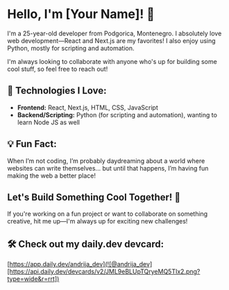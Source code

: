 # Hello, I'm [Your Name]! 👋

I'm a 25-year-old developer from Podgorica, Montenegro. I absolutely love web development—React and Next.js are my favorites! I also enjoy using Python, mostly for scripting and automation. 

I'm always looking to collaborate with anyone who's up for building some cool stuff, so feel free to reach out!

## 🔧 Technologies I Love:
- **Frontend:** React, Next.js, HTML, CSS, JavaScript
- **Backend/Scripting:** Python (for scripting and automation), wanting to learn Node JS as well
  
## 💡 Fun Fact:
When I’m not coding, I’m probably daydreaming about a world where websites can write themselves... but until that happens, I’m having fun making the web a better place!

## Let's Build Something Cool Together! 🤝
If you're working on a fun project or want to collaborate on something creative, hit me up—I'm always up for exciting new challenges!

## 🛠 Check out my daily.dev devcard:
[https://app.daily.dev/andrija_dev](![@andrija_dev][https://api.daily.dev/devcards/v2/JML9eBLUpTQryeMQ5TIx2.png?type=wide&r=rrt])

